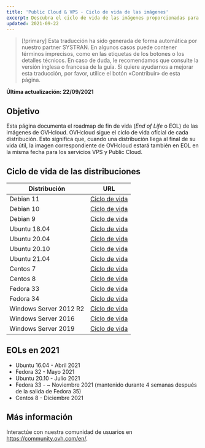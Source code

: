 ```yaml
---
title: 'Public Cloud & VPS - Ciclo de vida de las imágenes'
excerpt: Descubra el ciclo de vida de las imágenes proporcionadas para Public Cloud y VPS
updated: 2021-09-22
---
```


> [!primary]
> Esta traducción ha sido generada de forma automática por nuestro partner SYSTRAN. En algunos casos puede contener términos imprecisos, como en las etiquetas de los botones o los detalles técnicos. En caso de duda, le recomendamos que consulte la versión inglesa o francesa de la guía. Si quiere ayudarnos a mejorar esta traducción, por favor, utilice el botón «Contribuir» de esta página.
>

**Última actualización: 22/09/2021**

## Objetivo

Esta página documenta el roadmap de fin de vida (*End of Life* o EOL) de las imágenes de OVHcloud. OVHcloud sigue el ciclo de vida oficial de cada distribución. Esto significa que, cuando una distribución llega al final de su vida útil, la imagen correspondiente de OVHcloud estará también en EOL en la misma fecha para los servicios VPS y Public Cloud.

## Ciclo de vida de las distribuciones

| Distribución                  | URL                                                                                       |
| ----------------------------- | ----------------------------------------------------------------------------------------- |
| Debian 11                     | [Ciclo de vida](https://wiki.debian.org/DebianReleases)                                      |
| Debian 10                     | [Ciclo de vida](https://wiki.debian.org/DebianReleases)                                      |
| Debian 9                      | [Ciclo de vida](https://wiki.debian.org/DebianReleases)                                      |
| Ubuntu 18.04                  | [Ciclo de vida](https://wiki.ubuntu.com/Releases)                                            |
| Ubuntu 20.04                  | [Ciclo de vida](https://wiki.ubuntu.com/Releases)                                            |
| Ubuntu 20.10                  | [Ciclo de vida](https://wiki.ubuntu.com/Releases)                                            |
| Ubuntu 21.04                  | [Ciclo de vida](https://wiki.ubuntu.com/Releases)                                            |
| Centos 7                      | [Ciclo de vida](https://wiki.centos.org/About/Product)                                       |
| Centos 8                      | [Ciclo de vida](https://wiki.centos.org/About/Product)                                       |
| Fedora 33                     | [Ciclo de vida](https://fedoraproject.org/wiki/Fedora_Release_Life_Cycle)                    |
| Fedora 34                     | [Ciclo de vida](https://fedoraproject.org/wiki/Fedora_Release_Life_Cycle)                    |
| Windows Server 2012 R2        | [Ciclo de vida](https://docs.microsoft.com/en-us/lifecycle/products/windows-server-2012-r2)  |
| Windows Server 2016           | [Ciclo de vida](https://docs.microsoft.com/en-us/lifecycle/products/windows-server-2016)     |
| Windows Server 2019           | [Ciclo de vida](https://docs.microsoft.com/en-us/lifecycle/products/windows-server-2019)     |

## EOLs en 2021

- Ubuntu 16.04 - Abril 2021
- Fedora 32 - Mayo 2021
- Ubuntu 20.10 - Julio 2021
- Fedora 33 - ~ Noviembre 2021 (mantenido durante 4 semanas después de la salida de Fedora 35)
- Centos 8 - Diciembre 2021

## Más información

Interactúe con nuestra comunidad de usuarios en <https://community.ovh.com/en/>.
